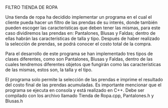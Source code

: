 FILTRO TIENDA DE ROPA

Una tienda de ropa ha decidido implementar un programa en el cual el cliente pueda hacer un filtro de las prendas de su interés, donde también pueden escoger las características que deben tener las mismas, para este caso dividiremos las prendas en: Pantalones, Blusas y Faldas; dentro de ellas habrán las características de talla y tipo. Después de haber realizado la selección de prendas, se podrá conocer el costo total de la compra. 

Para el desarrollo de este programa se han implementado tres tipos de clases diferentes, como son Pantalones, Blusas y Faldas, dentro de las cuales tendremos diferentes objetos que fungirán como las características de las mismas, estos son, la talla y el tipo.

El programa solo permite la selección de las prendas e imprime el resultado del costo final de las prendas acumuladas. 
Es importante mencionar que el programa se ejecuta en consola y está realizado en C++. Debe ser compilado con los archivo llamado Tienda de Ropa.cpp, Pantalones.h y Blusas.h
